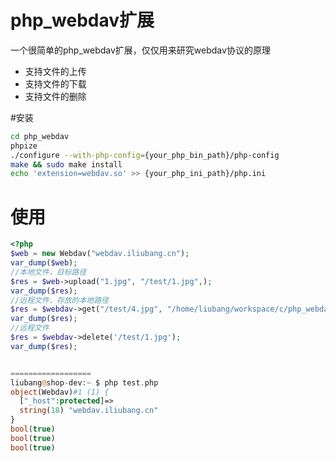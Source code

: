 # php_webdav扩展

一个很简单的php_webdav扩展，仅仅用来研究webdav协议的原理

- 支持文件的上传
- 支持文件的下载
- 支持文件的删除



#安装


```bash
cd php_webdav
phpize
./configure --with-php-config={your_php_bin_path}/php-config
make && sudo make install
echo 'extension=webdav.so' >> {your_php_ini_path}/php.ini

```

# 使用

```php
<?php
$web = new Webdav("webdav.iliubang.cn");
var_dump($web);
//本地文件，目标路径
$res = $web->upload("1.jpg", "/test/1.jpg",);
var_dump($res);
//远程文件，存放的本地路径
$res = $webdav->get("/test/4.jpg", "/home/liubang/workspace/c/php_webdav/4.jpg");
var_dump($res);
//远程文件
$res = $webdav->delete('/test/1.jpg');
var_dump($res);


==================
liubang@shop-dev:~ $ php test.php
object(Webdav)#1 (1) {
  ["_host":protected]=>
  string(18) "webdav.iliubang.cn"
}
bool(true)
bool(true)
bool(true)

```